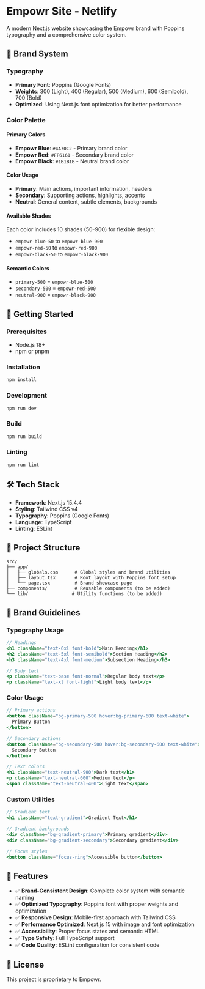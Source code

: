 # Empowr Site - Netlify

A modern Next.js website showcasing the Empowr brand with Poppins typography and a comprehensive color system.

## 🎨 Brand System

### Typography
- **Primary Font**: Poppins (Google Fonts)
- **Weights**: 300 (Light), 400 (Regular), 500 (Medium), 600 (Semibold), 700 (Bold)
- **Optimized**: Using Next.js font optimization for better performance

### Color Palette

#### Primary Colors
- **Empowr Blue**: `#4A70C2` - Primary brand color
- **Empowr Red**: `#FF6161` - Secondary brand color  
- **Empowr Black**: `#1B1B1B` - Neutral brand color

#### Color Usage
- **Primary**: Main actions, important information, headers
- **Secondary**: Supporting actions, highlights, accents
- **Neutral**: General content, subtle elements, backgrounds

#### Available Shades
Each color includes 10 shades (50-900) for flexible design:
- `empowr-blue-50` to `empowr-blue-900`
- `empowr-red-50` to `empowr-red-900`
- `empowr-black-50` to `empowr-black-900`

#### Semantic Colors
- `primary-500` = `empowr-blue-500`
- `secondary-500` = `empowr-red-500`
- `neutral-900` = `empowr-black-900`

## 🚀 Getting Started

### Prerequisites
- Node.js 18+ 
- npm or pnpm

### Installation
```bash
npm install
```

### Development
```bash
npm run dev
```

### Build
```bash
npm run build
```

### Linting
```bash
npm run lint
```

## 🛠️ Tech Stack

- **Framework**: Next.js 15.4.4
- **Styling**: Tailwind CSS v4
- **Typography**: Poppins (Google Fonts)
- **Language**: TypeScript
- **Linting**: ESLint

## 📁 Project Structure

```
src/
├── app/
│   ├── globals.css      # Global styles and brand utilities
│   ├── layout.tsx       # Root layout with Poppins font setup
│   └── page.tsx         # Brand showcase page
├── components/          # Reusable components (to be added)
└── lib/                # Utility functions (to be added)
```

## 🎯 Brand Guidelines

### Typography Usage
```jsx
// Headings
<h1 className="text-6xl font-bold">Main Heading</h1>
<h2 className="text-5xl font-semibold">Section Heading</h2>
<h3 className="text-4xl font-medium">Subsection Heading</h3>

// Body text
<p className="text-base font-normal">Regular body text</p>
<p className="text-xl font-light">Light body text</p>
```

### Color Usage
```jsx
// Primary actions
<button className="bg-primary-500 hover:bg-primary-600 text-white">
  Primary Button
</button>

// Secondary actions
<button className="bg-secondary-500 hover:bg-secondary-600 text-white">
  Secondary Button
</button>

// Text colors
<h1 className="text-neutral-900">Dark text</h1>
<p className="text-neutral-600">Medium text</p>
<span className="text-neutral-400">Light text</span>
```

### Custom Utilities
```jsx
// Gradient text
<h1 className="text-gradient">Gradient Text</h1>

// Gradient backgrounds
<div className="bg-gradient-primary">Primary gradient</div>
<div className="bg-gradient-secondary">Secondary gradient</div>

// Focus styles
<button className="focus-ring">Accessible button</button>
```

## 🌟 Features

- ✅ **Brand-Consistent Design**: Complete color system with semantic naming
- ✅ **Optimized Typography**: Poppins font with proper weights and optimization
- ✅ **Responsive Design**: Mobile-first approach with Tailwind CSS
- ✅ **Performance Optimized**: Next.js 15 with image and font optimization
- ✅ **Accessibility**: Proper focus states and semantic HTML
- ✅ **Type Safety**: Full TypeScript support
- ✅ **Code Quality**: ESLint configuration for consistent code

## 📝 License

This project is proprietary to Empowr.
